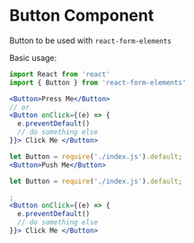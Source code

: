 # Button Component

Button to be used with `react-form-elements`

Basic usage:

```jsx static
import React from 'react'
import { Button } from 'react-form-elements'

<Button>Press Me</Button>
// or
<Button onClick={(e) => {
  e.preventDefault()
  // do something else
}}> Click Me </Button>
```

```jsx
let Button = require('./index.js').default;
<Button>Push Me</Button>
```

```jsx
let Button = require('./index.js').default;

;
<Button onClick={(e) => {
  e.preventDefault()
  // do something else
}}> Click Me </Button>
```